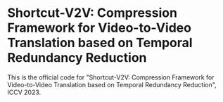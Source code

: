 # Shortcut-V2V: Compression Framework for Video-to-Video Translation based on Temporal Redundancy Reduction

This is the official code for "Shortcut-V2V: Compression Framework for Video-to-Video Translation based on Temporal Redundancy Reduction", ICCV 2023.
